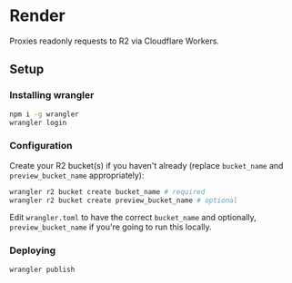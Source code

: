 # Render

Proxies readonly requests to R2 via Cloudflare Workers.

## Setup

### Installing wrangler

```sh
npm i -g wrangler
wrangler login
```

### Configuration

Create your R2 bucket(s) if you haven't already (replace `bucket_name` and `preview_bucket_name` appropriately):
```sh
wrangler r2 bucket create bucket_name # required
wrangler r2 bucket create preview_bucket_name # optional
```

Edit `wrangler.toml` to have the correct `bucket_name` and optionally, `preview_bucket_name` if you're going to run this locally.

### Deploying

```sh
wrangler publish
```